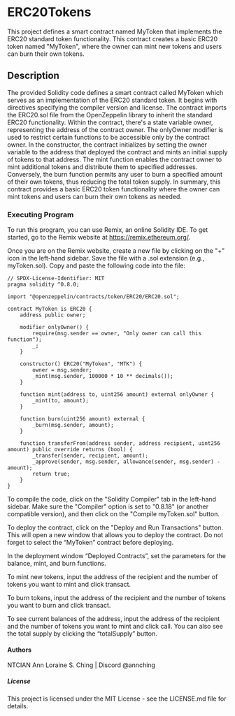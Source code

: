 # ERC20Tokens
This project defines a smart contract named MyToken that implements the ERC20 standard token functionality. This contract creates a basic ERC20 token named "MyToken", where the owner can mint new tokens and users can burn their own tokens.

## Description
The provided Solidity code defines a smart contract called MyToken which serves as an implementation of the ERC20 standard token. It begins with directives specifying the compiler version and license. The contract imports the ERC20.sol file from the OpenZeppelin library to inherit the standard ERC20 functionality. Within the contract, there's a state variable owner, representing the address of the contract owner. The onlyOwner modifier is used to restrict certain functions to be accessible only by the contract owner. In the constructor, the contract initializes by setting the owner variable to the address that deployed the contract and mints an initial supply of tokens to that address. The mint function enables the contract owner to mint additional tokens and distribute them to specified addresses. Conversely, the burn function permits any user to burn a specified amount of their own tokens, thus reducing the total token supply. In summary, this contract provides a basic ERC20 token functionality where the owner can mint tokens and users can burn their own tokens as needed.

### Executing Program
To run this program, you can use Remix, an online Solidity IDE. To get started, go to the Remix website at https://remix.ethereum.org/.

Once you are on the Remix website, create a new file by clicking on the "+" icon in the left-hand sidebar. Save the file with a .sol extension (e.g., myToken.sol). Copy and paste the following code into the file:


```
// SPDX-License-Identifier: MIT
pragma solidity ^0.8.0;

import "@openzeppelin/contracts/token/ERC20/ERC20.sol";

contract MyToken is ERC20 {
    address public owner;

    modifier onlyOwner() {
        require(msg.sender == owner, "Only owner can call this function");
        _;
    }

    constructor() ERC20("MyToken", "MTK") {
        owner = msg.sender;
        _mint(msg.sender, 100000 * 10 ** decimals());
    }

    function mint(address to, uint256 amount) external onlyOwner {
        _mint(to, amount);
    }

    function burn(uint256 amount) external {
        _burn(msg.sender, amount);
    }

    function transferFrom(address sender, address recipient, uint256 amount) public override returns (bool) {
        _transfer(sender, recipient, amount);
        _approve(sender, msg.sender, allowance(sender, msg.sender) - amount);
        return true;
    }
}
```

To compile the code, click on the "Solidity Compiler" tab in the left-hand sidebar. Make sure the "Compiler" option is set to "0.8.18" (or another compatible version), and then click on the "Compile myToken.sol" button.

To deploy the contract, click on the "Deploy and Run Transactions" button. This will open a new window that allows you to deploy the contract. Do not forget to select the “MyToken” contract before deploying.

In the deployment window “Deployed Contracts”, set the parameters for the balance, mint, and burn functions.

To mint new tokens, input the address of the recipient and the number of tokens you want to mint and click transact.

To burn tokens, input the address of the recipient and the number of tokens you want to burn and click transact.

To see current balances of the address, input the address of the recipient and the number of tokens you want to mint and click call. You can also see the total supply by clicking the “totalSupply” button.

#### Authors
NTCIAN Ann Loraine S. Ching | Discord @annching

##### License
This project is licensed under the MIT License - see the LICENSE.md file for details.
